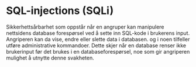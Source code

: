 # SQL-injections (SQLi)

Sikkerhettsårbarhet som oppstår når en angruper kan manipulere nettsidens database forespørsel ved å sette inn SQL-kode i brukerens input. Angriperen kan da vise, endre eller slette data i databasen. og i noen tilfeller utføre administrative kommandoer. Dette skjer når en database renser ikke brukerinput før det brukes i en databaseforespørsel, noe som gir angriperen mulighet å utnytte denne svakheten.